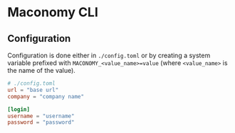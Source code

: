 # Maconomy CLI

## Configuration

Configuration is done either in `./config.toml` or by creating a system variable prefixed with `MACONOMY_<value_name>=value` (where `<value_name>` is the name of the value).

```toml
# ./config.toml
url = "base url"
company = "company name"

[login]
username = "username"
password = "password"
```
